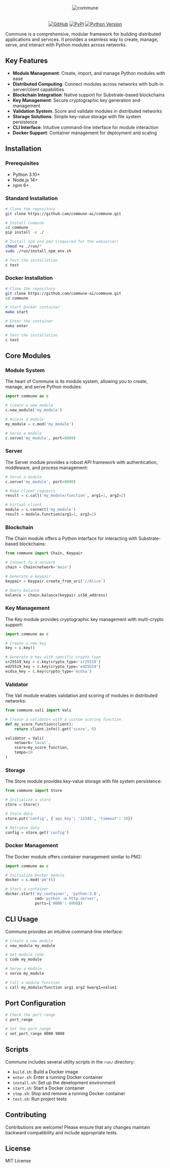 
<p align="center">
  <picture>
    <img alt="commune" src="https://raw.githubusercontent.com/commune-ai/commune/refs/heads/main/.github/assets/banner.svg" style="max-width: 100%;padding:0px 0px 20px 0px;">
  </picture>
</p>

<p align="center">
    <a href="https://github.com/commune-ai/commune/blob/main/LICENCE.md"><img alt="GitHub" src="https://img.shields.io/badge/licence-MIT Licence-blue"></a>
    <!-- Uncomment when release to pypi -->
    <a href="https://pypi.org/project/commune/"><img alt="PyPI" src="https://img.shields.io/pypi/v/commune"></a>
    <a href="https://pypi.org/project/commune/"><img alt="Python Version" src="https://img.shields.io/pypi/pyversions/commune?logo=python"></a>
</p>




Commune is a comprehensive, modular framework for building distributed applications and services. It provides a seamless way to create, manage, serve, and interact with Python modules across networks.

## Key Features

- **Module Management**: Create, import, and manage Python modules with ease
- **Distributed Computing**: Connect modules across networks with built-in server/client capabilities
- **Blockchain Integration**: Native support for Substrate-based blockchains
- **Key Management**: Secure cryptographic key generation and management
- **Validation System**: Score and validate modules in distributed networks
- **Storage Solutions**: Simple key-value storage with file system persistence
- **CLI Interface**: Intuitive command-line interface for module interaction
- **Docker Support**: Container management for deployment and scaling

## Installation

### Prerequisites

- Python 3.10+
- Node.js 14+
- npm 6+

### Standard Installation

```bash
# Clone the repository
git clone https://github.com/commune-ai/commune.git

# Install Commune
cd commune
pip install -e ./

# Install npm and pm2 (required for the webserver)
chmod +x ./run/*
sudo ./run/install_npm_env.sh

# Test the installation
c test
```

### Docker Installation

```bash
# Clone the repository
git clone https://github.com/commune-ai/commune.git
cd commune

# Start Docker container
make start

# Enter the container
make enter

# Test the installation
c test
```

## Core Modules

### Module System

The heart of Commune is its module system, allowing you to create, manage, and serve Python modules:

```python
import commune as c

# Create a new module
c.new_module('my_module')

# Access a module
my_module = c.mod('my_module')

# Serve a module
c.serve('my_module', port=8000)
```

### Server

The Server module provides a robust API framework with authentication, middleware, and process management:

```python
# Serve a module
c.serve('my_module', port=8000)

# Make client requests
result = c.call('my_module/function', arg1=1, arg2=2)

# Virtual client
module = c.connect('my_module')
result = module.function(arg1=1, arg2=2)
```

### Blockchain

The Chain module offers a Python interface for interacting with Substrate-based blockchains:

```python
from commune import Chain, Keypair

# Connect to a network
chain = Chain(network='main')

# Generate a keypair
keypair = Keypair.create_from_uri('//Alice')

# Query balance
balance = chain.balance(keypair.ss58_address)
```

### Key Management

The Key module provides cryptographic key management with multi-crypto support:

```python
import commune as c

# Create a new key
key = c.key()

# Generate a key with specific crypto type
sr25519_key = c.key(crypto_type='sr25519')
ed25519_key = c.key(crypto_type='ed25519')
ecdsa_key = c.key(crypto_type='ecdsa')
```

### Validator

The Vali module enables validation and scoring of modules in distributed networks:

```python
from commune.vali import Vali

# Create a validator with a custom scoring function
def my_score_function(client):
    return client.info().get('score', 0)

validator = Vali(
    network='local',
    score=my_score_function,
    tempo=10
)
```

### Storage

The Store module provides key-value storage with file system persistence:

```python
from commune import Store

# Initialize a store
store = Store()

# Store data
store.put('config', {'api_key': '12345', 'timeout': 30})

# Retrieve data
config = store.get('config')
```

### Docker Management

The Docker module offers container management similar to PM2:

```python
import commune as c

# Initialize Docker module
docker = c.mod('pm')()

# Start a container
docker.start('my_container', 'python:3.8', 
             cmd='python -m http.server',
             ports={'8000': 8000})
```

## CLI Usage

Commune provides an intuitive command-line interface:

```bash
# Create a new module
c new_module my_module

# Get module code
c code my_module

# Serve a module
c serve my_module

# Call a module function
c call my_module/function arg1 arg2 kwarg1=value1
```

## Port Configuration

```bash
# Check the port range
c port_range

# Set the port range
c set_port_range 8000 9000
```

## Scripts

Commune includes several utility scripts in the `run/` directory:

- `build.sh`: Build a Docker image
- `enter.sh`: Enter a running Docker container
- `install.sh`: Set up the development environment
- `start.sh`: Start a Docker container
- `stop.sh`: Stop and remove a running Docker container
- `test.sh`: Run project tests

## Contributing

Contributions are welcome! Please ensure that any changes maintain backward compatibility and include appropriate tests.

## License

MIT License
